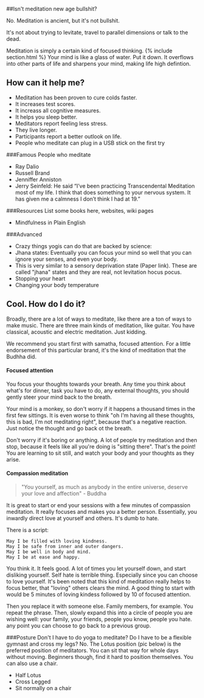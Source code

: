 ##Isn't meditation new age bullshit?

No. Meditation is ancient, but it's not bullshit.

It's not about trying to levitate, travel to parallel dimensions or talk to the dead.

Meditation is simply a certain kind of focused thinking.
{% include section.html %}
Your mind is like a glass of water. Put it down.
It overflows into other parts of life and sharpens your mind, making life high defintion.

## How can it help me? 
*   Meditation has been proven to cure colds faster.
*   It increases test scores.
*   It increass all cognitive measures.
*   It helps you sleep better.
*   Meditators report feeling less stress.
*   They live longer.
*   Participants report a better outlook on life.
*   People who meditate can plug in a USB stick on the first try

###Famous People who meditate
*    Ray Dalio
*    Russell Brand
*    Jenniffer Anniston
*    Jerry Seinfeld: He said “I’ve been practicing Transcendental Meditation most of my life. I think that does something to your nervous system. It has given me a calmness I don’t think I had at 19.” 

###Resources
List some books here, websites, wiki pages
*    Mindfulness in Plain English

###Advanced
*    Crazy things yogis can do that are backed by science:
*    Jhana states: Eventually you can focus your mind so well that you can ignore your senses, and even your body.
*    This is very similar to a sensory deprivation state (Paper link). These are called "jhana" states and they are real, not levitation hocus pocus. 
*    Stopping your heart
*    Changing your body temperature

## Cool. How do I do it?
Broadly, there are a lot of ways to meditate, like there are a ton of ways to make music.
There are three main kinds of meditation, like guitar. You have classical, acoustic and electric meditation. Just kidding.

We recommend you start first with samatha, focused attention. For a little endorsement of this particular brand, it's the
kind of meditation that the Budhha did.

#### Focused attention 
You focus your thoughts towards your breath. Any time you think about what's for dinner, task you have to do, any external thoughts, you should
gently steer your mind back to the breath.


Your mind is a monkey, so don't worry if it happens a thousand times in the first few sittings. It is even worse to think "oh I'm having all
these thoughts, this is bad, I'm not meditating right", because that's a negative reaction. Just notice the thought and go back ot the breath.


Don't worry if it's boring or anything. A lot of people try meditation and then stop, because it feels like all you're doing is "sitting there".
That's the point!  You are learning to sit still, and watch your body and your thoughts as they arise.

#### Compassion meditation
> "You yourself, as much as anybody in the entire universe, deserve your love and affection" - Buddha

It is great to start or end your sessions with a few minutes of compassion meditation. It really focuses and makes you a better person.
Essentially, you inwardly direct love at yourself and others. It's dumb to hate. 

There is a script:

    May I be filled with loving kindness.
    May I be safe from inner and outer dangers.
    May I be well in body and mind.
    May I be at ease and happy.

You think it. It feels good. A lot of times you let yourself down, and start disliking yourself. Self hate is terrible thing. Especially since you can choose to love yourself.
It's been noted that this kind of meditation really helps to focus better, that "loving" others clears the mind. A good thing to start with would be 5 minutes of loving kindess followed by 10 of
focused attention.

Then you replace it with someone else. Family members, for example. You repeat the phrase. Then, slowly expand this into a circle of people you 
are wishing well: your family, your friends, people you know, people you hate. any point you can choose to go back to a previous group.

###Posture
Don't I have to do yoga to meditate? Do I have to be a flexible gymnast and cross my legs?
No. The Lotus position (pic below) is the preferred position of meditators. You can sit that way for whole days without moving.
Beginners though, find it hard to position themselves. You can also use a chair.

*    Half Lotus
*    Cross Legged
*    Sit normally on a chair


